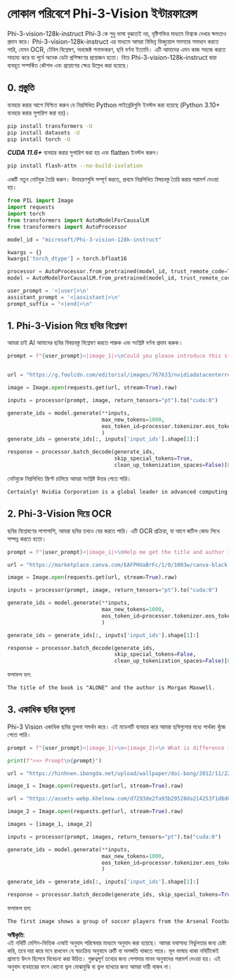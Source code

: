 # **লোকাল পরিবেশে Phi-3-Vision ইন্টারফারেন্স**

Phi-3-vision-128k-instruct Phi-3 কে শুধু ভাষা বুঝতেই নয়, দৃষ্টিশক্তির মাধ্যমে বিশ্বকে দেখার ক্ষমতাও প্রদান করে। Phi-3-vision-128k-instruct এর মাধ্যমে আমরা বিভিন্ন ভিজ্যুয়াল সমস্যার সমাধান করতে পারি, যেমন OCR, টেবিল বিশ্লেষণ, অবজেক্ট শনাক্তকরণ, ছবি বর্ণনা ইত্যাদি। এটি আমাদের এমন কাজ সহজে করতে সাহায্য করে যা পূর্বে অনেক ডেটা প্রশিক্ষণের প্রয়োজন হতো। নিচে Phi-3-vision-128k-instruct দ্বারা ব্যবহৃত সম্পর্কিত কৌশল এবং প্রয়োগের ক্ষেত্র উল্লেখ করা হয়েছে।

## **0. প্রস্তুতি**

ব্যবহার করার আগে নিশ্চিত করুন যে নিম্নলিখিত Python লাইব্রেরিগুলি ইনস্টল করা হয়েছে (Python 3.10+ ব্যবহার করার সুপারিশ করা হয়)।

```bash
pip install transformers -U
pip install datasets -U
pip install torch -U
```

***CUDA 11.6+*** ব্যবহার করার সুপারিশ করা হয় এবং flatten ইনস্টল করুন।

```bash
pip install flash-attn --no-build-isolation
```

একটি নতুন নোটবুক তৈরি করুন। উদাহরণগুলি সম্পূর্ণ করতে, প্রথমে নিম্নলিখিত বিষয়বস্তু তৈরি করার পরামর্শ দেওয়া হয়।

```python
from PIL import Image
import requests
import torch
from transformers import AutoModelForCausalLM
from transformers import AutoProcessor

model_id = "microsoft/Phi-3-vision-128k-instruct"

kwargs = {}
kwargs['torch_dtype'] = torch.bfloat16

processor = AutoProcessor.from_pretrained(model_id, trust_remote_code=True)
model = AutoModelForCausalLM.from_pretrained(model_id, trust_remote_code=True, torch_dtype="auto").cuda()

user_prompt = '<|user|>\n'
assistant_prompt = '<|assistant|>\n'
prompt_suffix = "<|end|>\n"
```

## **1. Phi-3-Vision দিয়ে ছবির বিশ্লেষণ**

আমরা চাই AI আমাদের ছবির বিষয়বস্তু বিশ্লেষণ করতে পারুক এবং সংশ্লিষ্ট বর্ণনা প্রদান করুক।

```python
prompt = f"{user_prompt}<|image_1|>\nCould you please introduce this stock to me?{prompt_suffix}{assistant_prompt}"


url = "https://g.foolcdn.com/editorial/images/767633/nvidiadatacenterrevenuefy2017tofy2024.png"

image = Image.open(requests.get(url, stream=True).raw)

inputs = processor(prompt, image, return_tensors="pt").to("cuda:0")

generate_ids = model.generate(**inputs, 
                              max_new_tokens=1000,
                              eos_token_id=processor.tokenizer.eos_token_id,
                              )
generate_ids = generate_ids[:, inputs['input_ids'].shape[1]:]

response = processor.batch_decode(generate_ids, 
                                  skip_special_tokens=True, 
                                  clean_up_tokenization_spaces=False)[0]
```

নোটবুকে নিম্নলিখিত স্ক্রিপ্ট চালিয়ে আমরা সংশ্লিষ্ট উত্তর পেতে পারি।

```txt
Certainly! Nvidia Corporation is a global leader in advanced computing and artificial intelligence (AI). The company designs and develops graphics processing units (GPUs), which are specialized hardware accelerators used to process and render images and video. Nvidia's GPUs are widely used in professional visualization, data centers, and gaming. The company also provides software and services to enhance the capabilities of its GPUs. Nvidia's innovative technologies have applications in various industries, including automotive, healthcare, and entertainment. The company's stock is publicly traded and can be found on major stock exchanges.
```

## **2. Phi-3-Vision দিয়ে OCR**

ছবির বিশ্লেষণের পাশাপাশি, আমরা ছবির তথ্যও বের করতে পারি। এটি OCR প্রক্রিয়া, যা আগে জটিল কোড লিখে সম্পন্ন করতে হতো।

```python
prompt = f"{user_prompt}<|image_1|>\nHelp me get the title and author information of this book?{prompt_suffix}{assistant_prompt}"

url = "https://marketplace.canva.com/EAFPHUaBrFc/1/0/1003w/canva-black-and-white-modern-alone-story-book-cover-QHBKwQnsgzs.jpg"

image = Image.open(requests.get(url, stream=True).raw)

inputs = processor(prompt, image, return_tensors="pt").to("cuda:0")

generate_ids = model.generate(**inputs, 
                              max_new_tokens=1000,
                              eos_token_id=processor.tokenizer.eos_token_id,
                              )

generate_ids = generate_ids[:, inputs['input_ids'].shape[1]:]

response = processor.batch_decode(generate_ids, 
                                  skip_special_tokens=False, 
                                  clean_up_tokenization_spaces=False)[0]

```

ফলাফল হল:

```txt
The title of the book is "ALONE" and the author is Morgan Maxwell.
```

## **3. একাধিক ছবির তুলনা**

Phi-3 Vision একাধিক ছবির তুলনা সমর্থন করে। এই মডেলটি ব্যবহার করে আমরা ছবিগুলোর মধ্যে পার্থক্য খুঁজে পেতে পারি।

```python
prompt = f"{user_prompt}<|image_1|>\n<|image_2|>\n What is difference in this two images?{prompt_suffix}{assistant_prompt}"

print(f">>> Prompt\n{prompt}")

url = "https://hinhnen.ibongda.net/upload/wallpaper/doi-bong/2012/11/22/arsenal-wallpaper-free.jpg"

image_1 = Image.open(requests.get(url, stream=True).raw)

url = "https://assets-webp.khelnow.com/d7293de2fa93b29528da214253f1d8d0/news/uploads/2021/07/Arsenal-1024x576.jpg.webp"

image_2 = Image.open(requests.get(url, stream=True).raw)

images = [image_1, image_2]

inputs = processor(prompt, images, return_tensors="pt").to("cuda:0")

generate_ids = model.generate(**inputs, 
                              max_new_tokens=1000,
                              eos_token_id=processor.tokenizer.eos_token_id,
                              )

generate_ids = generate_ids[:, inputs['input_ids'].shape[1]:]

response = processor.batch_decode(generate_ids, skip_special_tokens=True, clean_up_tokenization_spaces=False)[0]
```

ফলাফল হল:

```txt
The first image shows a group of soccer players from the Arsenal Football Club posing for a team photo with their trophies, while the second image shows a group of soccer players from the Arsenal Football Club celebrating a victory with a large crowd of fans in the background. The difference between the two images is the context in which the photos were taken, with the first image focusing on the team and their trophies, and the second image capturing a moment of celebration and victory.
```

**অস্বীকৃতি**:  
এই নথিটি মেশিন-ভিত্তিক এআই অনুবাদ পরিষেবার মাধ্যমে অনুবাদ করা হয়েছে। আমরা যথাসাধ্য নির্ভুলতার জন্য চেষ্টা করি, তবে দয়া করে মনে রাখবেন যে স্বয়ংক্রিয় অনুবাদে ত্রুটি বা অসঙ্গতি থাকতে পারে। মূল ভাষায় থাকা নথিটিকেই প্রামাণ্য উৎস হিসেবে বিবেচনা করা উচিত। গুরুত্বপূর্ণ তথ্যের জন্য পেশাদার মানব অনুবাদের পরামর্শ দেওয়া হয়। এই অনুবাদ ব্যবহারের ফলে কোনো ভুল বোঝাবুঝি বা ভুল ব্যাখ্যার জন্য আমরা দায়ী থাকব না।